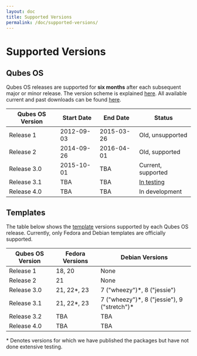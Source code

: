 ```yaml
---
layout: doc
title: Supported Versions
permalink: /doc/supported-versions/
---
```


<style>
article td, article th {
    border-width: 2px;
    border-style: double;
    padding: 5px;
}
</style>

Supported Versions
==================

Qubes OS
--------
Qubes OS releases are supported for **six months** after each subsequent major
or minor release. The version scheme is explained [here](/doc/version-scheme/).
All available current and past downloads can be found [here](/downloads/).

| Qubes OS Version | Start Date | End Date   | Status                      |
| ---------------- | ---------- | ---------- | --------------------------- |
| Release 1        | 2012-09-03 | 2015-03-26 | Old, unsupported            |
| Release 2        | 2014-09-26 | 2016-04-01 | Old, supported              |
| Release 3.0      | 2015-10-01 | TBA        | Current, supported          |
| Release 3.1      | TBA        | TBA        | [In testing][r3.1-schedule] |
| Release 4.0      | TBA        | TBA        | In development              |


Templates
---------
The table below shows the [template](/doc/templates/) versions supported by each
Qubes OS release. Currently, only Fedora and Debian templates are officially
supported.

| Qubes OS Version | Fedora Versions | Debian Versions                               |
| ---------------- | --------------- | --------------------------------------------- |
| Release 1        | 18, 20          | None                                          |
| Release 2        | 21              | None                                          |
| Release 3.0      | 21, 22\*, 23    | 7 ("wheezy")\*, 8 ("jessie")                  |
| Release 3.1      | 21, 22\*, 23    | 7 ("wheezy")\*, 8 ("jessie"), 9 ("stretch")\* |
| Release 3.2      | TBA             | TBA                                           |
| Release 4.0      | TBA             | TBA                                           |

\* Denotes versions for which we have published the packages but have not done
extensive testing.

[r3.1-schedule]: /doc/releases/3.1/schedule/

